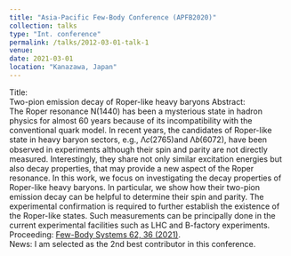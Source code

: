```yaml
---
title: "Asia-Pacific Few-Body Conference (APFB2020)"
collection: talks
type: "Int. conference"
permalink: /talks/2012-03-01-talk-1
venue: 
date: 2021-03-01
location: "Kanazawa, Japan"
---
```


Title:\
Two-pion emission decay of Roper-like heavy baryons
Abstract:\
The Roper resonance N(1440) has been a mysterious state in hadron physics for almost 60 years because of its incompatibility with the conventional quark model. In recent years, the candidates of Roper-like state in heavy baryon sectors, e.g., Λ𝑐(2765)and Λ𝑏(6072), have been observed in experiments although their spin and parity are not directly measured. Interestingly, they share not only similar excitation energies but also decay properties, that may provide a new aspect of the Roper resonance. In this work, we focus on investigating the decay properties of Roper-like heavy baryons. In particular, we show how their two-pion emission decay can be helpful to determine their spin and parity. The experimental confirmation is required to further establish the existence of the Roper-like states. Such measurements can be principally done in the current experimental facilities such as LHC and B-factory experiments.\
Proceeding: [Few-Body Systems 62, 36 (2021)](https://doi.org/10.1007/s00601-021-01625-0).\
News: I am selected as the 2nd best contributor in this conference.
